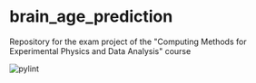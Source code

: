 # brain_age_prediction
Repository for the exam project of the "Computing Methods for Experimental Physics and Data Analysis" course

![pylint](https://github.com/zaffo1/brain_age_prediction/.github/workflows/pylint.yml/badge.svg)

